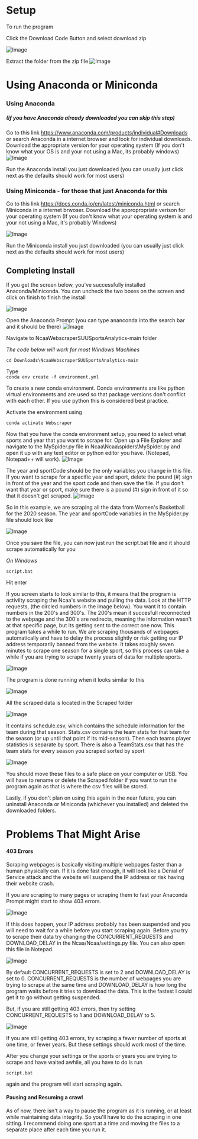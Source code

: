 # Setup
To run the program

Click the Download Code Button and select download zip

![Image](https://github.com/17aclemons/NcaaWebscraperSUUSportsAnalytics/blob/main/images/download.PNG)

 
Extract the folder from the zip file
![Image](https://github.com/17aclemons/NcaaWebscraperSUUSportsAnalytics/blob/main/images/extract.PNG)

# Using Anaconda or Miniconda
### Using Anaconda
##### (If you have Anaconda already downloaded you can skip this step)

Go to this link https://www.anaconda.com/products/individual#Downloads or search Anaconda in a internet browser and look for individual downloads.
Download the appropriate version for your operating system
(If you don't know what your OS is and your not using a Mac, its probably windows)
![Image](https://github.com/17aclemons/NcaaWebscraperSUUSportsAnalytics/blob/main/images/anaconda.PNG)

 
Run the Anaconda install you just downloaded (you can usually just click next as the defaults should work for most users)

### Using Miniconda - for those that just Anaconda for this

Go to this link https://docs.conda.io/en/latest/miniconda.html or search Miniconda in a internet brwoser.
Download the appropropriate verison for your operating system
(If you don't know what your operating system is and your not using a Mac, it's probably Windows)

![Image](https://github.com/17aclemons/NcaaWebscraperSUUSportsAnalytics/blob/main/images/miniconda.PNG)

 
Run the Miniconda install you just downloaded (you can usually just click next as the defaults should work for most users)

## Completing Install
If you get the screen below, you've successfully installed Anaconda/Miniconda. You can uncheck the two boxes on the screen and click on finish to finish the install

![Image](https://github.com/17aclemons/NcaaWebscraperSUUSportsAnalytics/blob/main/images/miniInstall.PNG)

 
Open the Anaconda Prompt (you can type ananconda into the search bar and it should be there)
![Image](https://github.com/17aclemons/NcaaWebscraperSUUSportsAnalytics/blob/main/images/anacondaPrompt.PNG)

Navigate to NcaaWebscraperSUUSportsAnalytics-main folder

*The code below will work for most Windows Machines*

`cd Downloads\NcaaWebscraperSUUSportsAnalytics-main`

Type  
`conda env create -f environment.yml`

To create a new conda environment. 
Conda environments are like python virtual environments and are used so that package versions don't conflict with each other. If you use python this is considered best practice.

Activate the environment using 

`conda activate Webscraper`

Now that you have the conda environment setup, you need to select what sports and year that you want to scrape for. Open up a File Explorer and navigate to the MySpider.py file in Ncaa\Ncaa\spiders\MySpider.py and open it up with any text editor or python editor you have. (Notepad, Notepad++ will work). 
![Image](https://github.com/17aclemons/NcaaWebscraperSUUSportsAnalytics/blob/main/images/open.PNG)

 
The year and sportCode should be the only variables you change in this file. If you want to scrape for a specific year and sport, delete the pound (#) sign in front of the year and the sport code and then save the file. If you don't want that year or sport, make sure there is a pound (#) sign in front of it so that it doesn't get scraped. 
![Image](https://github.com/17aclemons/NcaaWebscraperSUUSportsAnalytics/blob/main/images/list.PNG)
 
So in this example, we are scraping all the data from Women's Basketball for the 2020 season. The year and sportCode variables in the MySpider.py file should look like

![Image](https://github.com/17aclemons/NcaaWebscraperSUUSportsAnalytics/blob/main/images/edit.PNG)

Once you save the file, you can now just run the script.bat file and it should scrape automatically for you

*On Windows*

`script.bat`

Hit enter

If you screen starts to look similar to this, it means that the program is activilty scraping the Ncaa's website and pulling the data. Look at the HTTP requests, (the circled numbers in the image below). You want it to contain numbers in the 200's and 300's. The 200's mean it succesfull reconnected to the webpage and the 300's are redirects, meaning the information wasn't at that specific page, but its getting sent to the correct one now. This program takes a while to run. We are scraping thousands of webpages automatically and have to delay the process slightly or risk getting our IP address temporarily banned from the website. It takes roughly seven minutes to scrape one season for a single sport, so this process can take a while if you are trying to scrape twenty years of data for multiple sports. 

![Image](https://github.com/17aclemons/NcaaWebscraperSUUSportsAnalytics/blob/main/images/work.PNG)

The program is done running when it looks similar to this

![Image](https://github.com/17aclemons/NcaaWebscraperSUUSportsAnalytics/blob/main/images/fin.PNG)

All the scraped data is located in the Scraped folder 

![Image](https://github.com/17aclemons/NcaaWebscraperSUUSportsAnalytics/blob/main/images/scraped.PNG)

It contains schedule.csv, which contains the schedule information for the team during that season. Stats.csv contains the team stats for that team for the season (or up until that point if its mid-season). Then each teams player statistics is separate by sport. There is also a <Sport>TeamStats.csv that has the team stats for every season you scraped sorted by sport

![Image](https://github.com/17aclemons/NcaaWebscraperSUUSportsAnalytics/blob/main/images/csv.PNG)

You should move these files to a safe place on your computer or USB. You will have to rename or delete the Scraped folder if you want to run the program again as that is where the csv files will be stored.

Lastly, if you don't plan on using this again in the near future, you can uninstall Anaconda or Miniconda (whichever you installed) and deleted the downloaded folders.

# Problems That Might Arise
#### 403 Errors

Scraping webpages is basically visiting multiple webpages faster than a human physically can. If it is done fast enough, it will look like a Denial of Service attack and the website will suspend the IP address or risk having their website crash.

If you are scraping to many pages or scraping them to fast your Anaconda Prompt might start to show 403 errors.

![Image](https://github.com/17aclemons/NcaaWebscraperSUUSportsAnalytics/blob/main/images/list.PNG)

If this does happen, your IP address probably has been suspended and you will need to wait for a while before you start scraping again. Before you try to scrape their data try changing the CONCURRENT_REQUESTS and DOWNLOAD_DELAY in the Ncaa/Ncaa/settings.py file. You can also open this file in Notepad.

![Image](https://github.com/17aclemons/NcaaWebscraperSUUSportsAnalytics/blob/main/images/defaultSettings.PNG)

By default CONCURRENT_REQUESTS is set to 2 and DOWNLOAD_DELAY is set to 0. CONCURRENT_REQUESTS is the number of webpages you are trying to scrape at the same time and DOWNLOAD_DELAY is how long the program waits before it tries to download the data. This is the fastest I could get it to go without getting suspended. 

But, if you are still getting 403 errors, then try setting CONCURRENT_REQUESTS to 1 and DOWNLOAD_DELAY to 5. 

![Image](https://github.com/17aclemons/NcaaWebscraperSUUSportsAnalytics/blob/main/images/modifiedSettings.PNG)

If you are still getting 403 errors, try scraping a fewer number of sports at one time, or fewer years. But these settings should work most of the time.

After you change your settings or the sports or years you are trying to scrape and have waited awhile, all you have to do is run 

`script.bat`

again and the program will start scraping again.

#### Pausing and Resuming a crawl

As of now, there isn't a way to pause the program as it is running, or at least while maintaining data integrity. So you'll have to do the scraping in one sitting. I recommend doing one sport at a time and moving the files to a separate place after each time you run it. 


